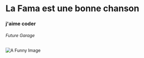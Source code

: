 # La Fama est une bonne chanson
### j'aime coder
###### Future Garage


![A Funny Image](https://octodex.github.com/images/yaktocat.png)
